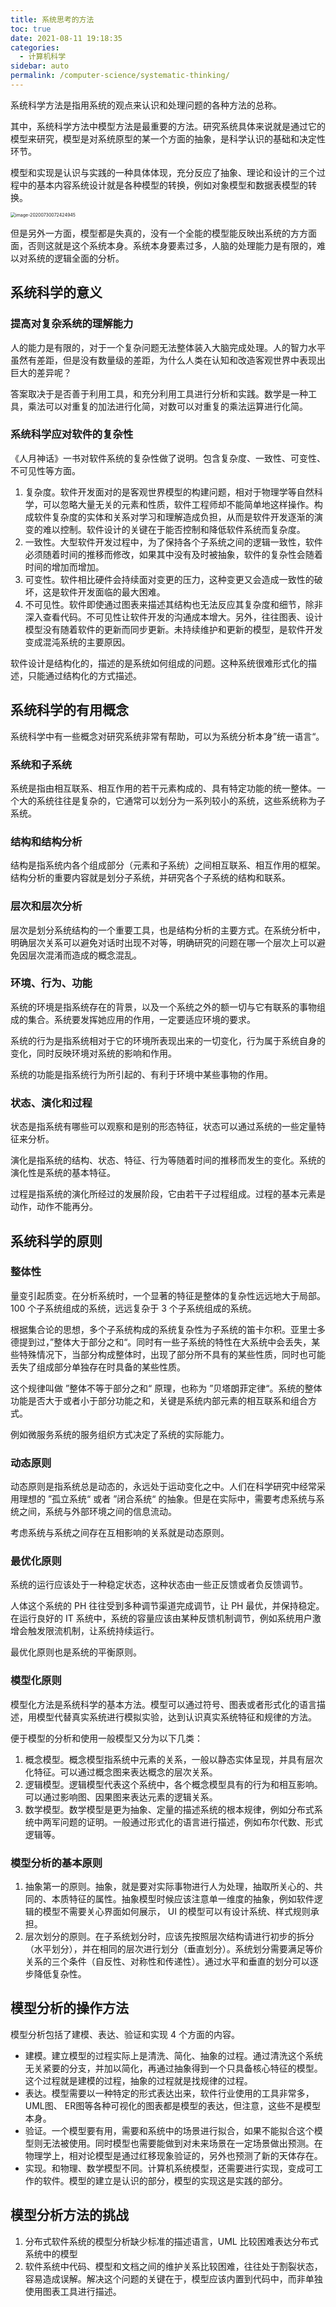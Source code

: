 ```yaml
---
title: 系统思考的方法
toc: true
date: 2021-08-11 19:18:35
categories: 
  - 计算机科学
sidebar: auto
permalink: /computer-science/systematic-thinking/
---
```



系统科学方法是指用系统的观点来认识和处理问题的各种方法的总称。

其中，系统科学方法中模型方法是最重要的方法。研究系统具体来说就是通过它的模型来研究，模型是对系统原型的某一个方面的抽象，是科学认识的基础和决定性环节。

模型和实现是认识与实践的一种具体体现，充分反应了抽象、理论和设计的三个过程中的基本内容系统设计就是各种模型的转换，例如对象模型和数据表模型的转换。



<img src="./systematic-thinking/image-20200730072424945.png" alt="image-20200730072424945" style="zoom:50%;" />


但是另外一方面，模型都是失真的，没有一个全能的模型能反映出系统的方方面面，否则这就是这个系统本身。系统本身要素过多，人脑的处理能力是有限的，难以对系统的逻辑全面的分析。



## 系统科学的意义



### 提高对复杂系统的理解能力



人的能力是有限的，对于一个复杂问题无法整体装入大脑完成处理。人的智力水平虽然有差距，但是没有数量级的差距，为什么人类在认知和改造客观世界中表现出巨大的差异呢？



答案取决于是否善于利用工具，和充分利用工具进行分析和实践。数学是一种工具，乘法可以对重复的加法进行化简，对数可以对重复的乘法运算进行化简。



### 系统科学应对软件的复杂性



《人月神话》一书对软件系统的复杂性做了说明。包含复杂度、一致性、可变性、不可见性等方面。



1. 复杂度。软件开发面对的是客观世界模型的构建问题，相对于物理学等自然科学，可以忽略大量无关的元素和性质，软件工程师却不能简单地这样操作。构成软件复杂度的实体和关系对学习和理解造成负担，从而是软件开发逐渐的演变的难以控制。软件设计的关键在于能否控制和降低软件系统而复杂度。
2. 一致性。大型软件开发过程中，为了保持各个子系统之间的逻辑一致性，软件必须随着时间的推移而修改，如果其中没有及时被抽象，软件的复杂性会随着时间的增加而增加。
3. 可变性。软件相比硬件会持续面对变更的压力，这种变更又会造成一致性的破坏，这是软件开发面临的最大困难。
4. 不可见性。软件即使通过图表来描述其结构也无法反应其复杂度和细节，除非深入查看代码。不可见性让软件开发的沟通成本增大。另外，往往图表、设计模型没有随着软件的更新而同步更新。未持续维护和更新的模型，是软件开发变成混沌系统的主要原因。



软件设计是结构化的，描述的是系统如何组成的问题。这种系统很难形式化的描述，只能通过结构化的方式描述。



## 系统科学的有用概念



系统科学中有一些概念对研究系统非常有帮助，可以为系统分析本身”统一语言“。



### 系统和子系统

系统是指由相互联系、相互作用的若干元素构成的、具有特定功能的统一整体。一个大的系统往往是复杂的，它通常可以划分为一系列较小的系统，这些系统称为子系统。



### 结构和结构分析

结构是指系统内各个组成部分（元素和子系统）之间相互联系、相互作用的框架。结构分析的重要内容就是划分子系统，并研究各个子系统的结构和联系。



### 层次和层次分析

层次是划分系统结构的一个重要工具，也是结构分析的主要方式。在系统分析中，明确层次关系可以避免对话时出现不对等，明确研究的问题在哪一个层次上可以避免因层次混淆而造成的概念混乱。



### 环境、行为、功能

系统的环境是指系统存在的背景，以及一个系统之外的额一切与它有联系的事物组成的集合。系统要发挥她应用的作用，一定要适应环境的要求。

系统的行为是指系统相对于它的环境所表现出来的一切变化，行为属于系统自身的变化，同时反映环境对系统的影响和作用。

系统的功能是指系统行为所引起的、有利于环境中某些事物的作用。





### 状态、演化和过程

状态是指系统有哪些可以观察和是别的形态特征，状态可以通过系统的一些定量特征来分析。

演化是指系统的结构、状态、特征、行为等随着时间的推移而发生的变化。系统的演化性是系统的基本特征。

过程是指系统的演化所经过的发展阶段，它由若干子过程组成。过程的基本元素是动作，动作不能再分。



## 系统科学的原则

### 整体性

量变引起质变。在分析系统时，一个显著的特征是整体的复杂性远远地大于局部。100 个子系统组成的系统，远远复杂于 3 个子系统组成的系统。

根据集合论的思想，多个子系统构成的系统复杂性为子系统的笛卡尔积。亚里士多德提到过，”整体大于部分之和“。同时有一些子系统的特性在大系统中会丢失，某些特殊情况下，当部分构成整体时，出现了部分所不具有的某些性质，同时也可能丢失了组成部分单独存在时具备的某些性质。

这个规律叫做 ”整体不等于部分之和“ 原理，也称为 ”贝塔朗菲定律“。系统的整体功能是否大于或者小于部分功能之和，关键是系统内部元素的相互联系和组合方式。

例如微服务系统的服务组织方式决定了系统的实际能力。

### 动态原则

动态原则是指系统总是动态的，永远处于运动变化之中。人们在科学研究中经常采用理想的 ”孤立系统“ 或者 ”闭合系统“ 的抽象。但是在实际中，需要考虑系统与系统之间，系统与外部环境之间的信息流动。

考虑系统与系统之间存在互相影响的关系就是动态原则。

### 最优化原则

系统的运行应该处于一种稳定状态，这种状态由一些正反馈或者负反馈调节。

人体这个系统的 PH  往往受到多种调节渠道完成调节，让 PH 最优，并保持稳定。在运行良好的 IT 系统中，系统的容量应该由某种反馈机制调节，例如系统用户激增会触发限流机制，让系统持续运行。

最优化原则也是系统的平衡原则。

### 模型化原则

模型化方法是系统科学的基本方法。模型可以通过符号、图表或者形式化的语言描述，用模型代替真实系统进行模拟实验，达到认识真实系统特征和规律的方法。

便于模型的分析和使用一般模型又分为以下几类：

1. 概念模型。概念模型指系统中元素的关系，一般以静态实体呈现，并具有层次化特征。可以通过概念图来表达概念的层次关系。
2. 逻辑模型。逻辑模型代表这个系统中，各个概念模型具有的行为和相互影响。可以通过影响图、因果图来表达元素的逻辑关系。
3. 数学模型。数学模型是更为抽象、定量的描述系统的根本规律，例如分布式系统中两军问题的证明。一般通过形式化的语言进行描述，例如布尔代数、形式逻辑等。



### 模型分析的基本原则



1. 抽象第一的原则。抽象，就是要对实际事物进行人为处理，抽取所关心的、共同的、本质特征的属性。抽象模型时候应该注意单一维度的抽象，例如软件逻辑的模型不需要关心界面如何展示， UI 的模型可以有设计系统、样式规则承担。
2. 层次划分的原则。在子系统划分时，应该先按照层次结构请进行初步的拆分（水平划分），并在相同的层次进行划分（垂直划分）。系统划分需要满足等价关系的三个条件（自反性、对称性和传递性）。通过水平和垂直的划分可以逐步降低复杂性。



## 模型分析的操作方法

模型分析包括了建模、表达、验证和实现 4 个方面的内容。



- 建模。建立模型的过程实际上是清洗、简化、抽象的过程。通过清洗这个系统无关紧要的分支，并加以简化，再通过抽象得到一个只具备核心特征的模型。这个过程就是建模的过程，抽象的过程就是找规律的过程。
- 表达。模型需要以一种特定的形式表达出来，软件行业使用的工具非常多，UML图、 ER图等各种可视化的图表都是模型的表达，但注意，这些不是模型本身。
- 验证。一个模型要有用，需要和系统中的场景进行拟合，如果不能拟合这个模型则无法被使用。同时模型也需要能做到对未来场景在一定场景做出预测。在物理学上，相对论模型是通过红移现象验证的，另外也预测了新的天体存在。
- 实现。和物理、数学模型不同。计算机系统模型，还需要进行实现，变成可工作的软件。模型的建立是认识的部分，模型的实现这是实践的部分。



## 模型分析方法的挑战



1. 分布式软件系统的模型分析缺少标准的描述语言，UML 比较困难表达分布式系统中的模型
2. 软件系统中代码、模型和文档之间的维护关系比较困难，往往处于割裂状态，容易造成误解。解决这个问题的关键在于，模型应该内置到代码中，而非单独使用图表工具进行描述。





